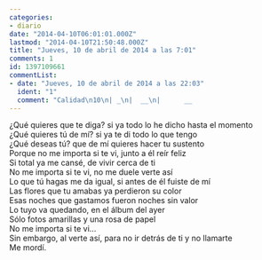 ```yaml
---
categories:
- diario
date: "2014-04-10T06:01:01.000Z"
lastmod: "2014-04-10T21:50:48.000Z"
title: "Jueves, 10 de abril de 2014 a las 7:01"
comments: 1
id: 1397109661
commentList:
- date: "Jueves, 10 de abril de 2014 a las 22:03"
  ident: "1"
  comment: "Calidad\n10\n| _\n|  __\n|      __                                                                                                                                       &lt;----Gráfico del poema\n|          ___\n|                  ____\n|                         _____\n|                                   ______\n|                                              ________\n|   0                                                            __________                                                                        \n----------------------------------------------------------------------------------------------------------------------Tiempo o líneas\nPrincipio                                                                         Fin"
---
```


¿Qué quieres que te diga? si ya todo lo he dicho hasta el momento  
¿Qué quieres tú de mí? si ya te di todo lo que tengo  
¿Qué deseas tú? que de mí quieres hacer tu sustento  
Porque no me importa si te vi, junto a él reír feliz  
Si total ya me cansé, de vivir cerca de ti  
No me importa si te vi, no me duele verte así  
Lo que tú hagas me da igual, si antes de él fuiste de mí  
Las flores que tu amabas ya perdieron su color  
Esas noches que gastamos fueron noches sin valor  
Lo tuyo va quedando, en el álbum del ayer  
Sólo fotos amarillas y una rosa de papel  
No me importa si te vi...   
Sin embargo, al verte así, para no ir detrás de ti y no llamarte  
Me mordí.
